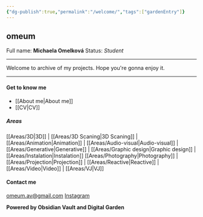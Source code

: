 ```yaml
---
{"dg-publish":true,"permalink":"/welcome/","tags":["gardenEntry"]}
---
```


## omeum
Full name: **Michaela Omelková**
Status: *Student*

----
Welcome to archive of my projects. 
Hope you're gonna enjoy it.

---
#### Get to know me
- [[About me\|About me]]
- [[CV\|CV]]

##### Areas
[[Areas/3D\|3D]] | [[Areas/3D Scaning\|3D Scaning]] | [[Areas/Animation\|Animation]] | [[Areas/Audio-visual\|Audio-visual]] | [[Areas/Generative\|Generative]] | [[Areas/Graphic design\|Graphic design]] | [[Areas/Instalation\|Instalation]] [[Areas/Photography\|Photography]] | [[Areas/Projection\|Projection]] | [[Areas/Reactive\|Reactive]] | [[Areas/Video\|Video]] | [[Areas/VJ\|VJ]]

#### Contact me
omeum.av@gmail.com
[Instagram](https://www.instagram.com/omeum_/)

**Powered by Obsidian Vault and Digital Garden**

